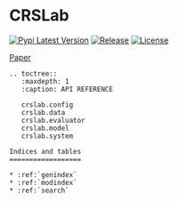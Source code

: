 # CRSLab

[![Pypi Latest Version](https://img.shields.io/pypi/v/crslab)](https://pypi.org/project/crslab)
[![Release](https://img.shields.io/github/v/release/rucaibox/crslab.svg)](https://github.com/rucaibox/crslab/releases)
[![License](https://img.shields.io/badge/License-MIT-blue.svg)](https://raw.githubusercontent.com/RUCAIBox/CRSLab/main/LICENSE?token=ALJRI33B6BE3LW7FWXEW7JC76PY2I)

[Paper](https://arxiv.org/abs/2101.00939)

```eval_rst
.. toctree::
   :maxdepth: 1
   :caption: API REFERENCE

   crslab.config
   crslab.data
   crslab.evaluator
   crslab.model
   crslab.system

Indices and tables
==================

* :ref:`genindex`
* :ref:`modindex`
* :ref:`search`
```